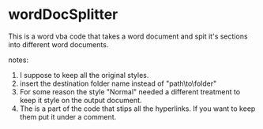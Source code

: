# wordDocSplitter
This is a word vba code that takes a word document and spit it's sections into different word documents.

notes:
1. I suppose to keep all the original styles.
2. insert the destination folder name instead of "path\to\folder"
3. For some reason the style "Normal" needed a different treatment to keep it style on the output document.
4. The is a part of the code that stips all the hyperlinks. If you want to keep them put it under a comment.
